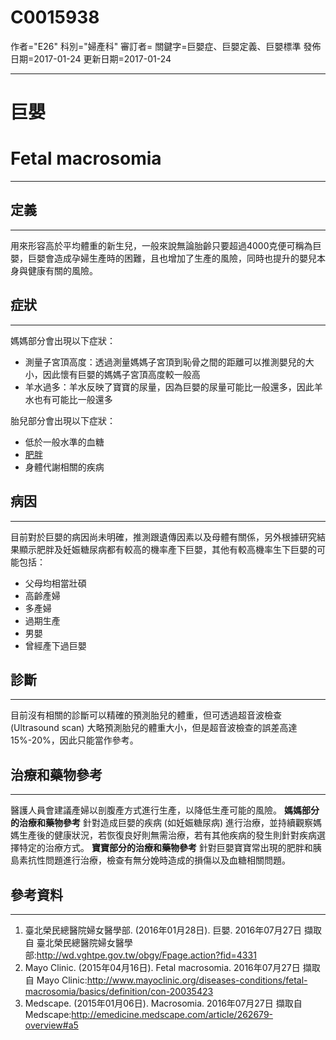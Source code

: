 # C0015938
作者="E26"
科別="婦產科"
審訂者=
關鍵字=巨嬰症、巨嬰定義、巨嬰標準
發佈日期=2017-01-24
更新日期=2017-01-24

----------
# 巨嬰
# Fetal macrosomia
----------
## 定義
----------

用來形容高於平均體重的新生兒，一般來說無論胎齡只要超過4000克便可稱為巨嬰，巨嬰會造成孕婦生產時的困難，且也增加了生產的風險，同時也提升的嬰兒本身與健康有關的風險。

## 症狀
----------

媽媽部分會出現以下症狀：

- 測量子宮頂高度：透過測量媽媽子宮頂到恥骨之間的距離可以推測嬰兒的大小，因此懷有巨嬰的媽媽子宮頂高度較一般高
- 羊水過多：羊水反映了寶寶的尿量，因為巨嬰的尿量可能比一般還多，因此羊水也有可能比一般還多

胎兒部分會出現以下症狀：

- 低於一般水準的血糖
- [肥胖](C0028754)
- 身體代謝相關的疾病
## 病因
----------

目前對於巨嬰的病因尚未明確，推測跟遺傳因素以及母體有關係，另外根據研究結果顯示肥胖及妊娠糖尿病都有較高的機率產下巨嬰，其他有較高機率生下巨嬰的可能包括：

- 父母均相當壯碩
- 高齡產婦
- 多產婦
- 過期生產
- 男嬰
- 曾經產下過巨嬰
## 診斷
----------

目前沒有相關的診斷可以精確的預測胎兒的體重，但可透過超音波檢查 (Ultrasound scan) 大略預測胎兒的體重大小，但是超音波檢查的誤差高達15%-20%，因此只能當作參考。

## 治療和藥物參考
----------

醫護人員會建議產婦以剖腹產方式進行生產，以降低生產可能的風險。
**媽媽部分的治療和藥物參考**
針對造成巨嬰的疾病 (如妊娠糖尿病) 進行治療，並持續觀察媽媽生產後的健康狀況，若恢復良好則無需治療，若有其他疾病的發生則針對疾病選擇特定的治療方式。
**寶寶部分的治療和藥物參考**
針對巨嬰寶寶常出現的肥胖和胰島素抗性問題進行治療，檢查有無分娩時造成的損傷以及血糖相關問題。

## 參考資料
----------
1. 臺北榮民總醫院婦女醫學部. (2016年01月28日). 巨嬰. 2016年07月27日 擷取自 臺北榮民總醫院婦女醫學部:http://wd.vghtpe.gov.tw/obgy/Fpage.action?fid=4331
2. Mayo Clinic. (2015年04月16日). Fetal macrosomia. 2016年07月27日 擷取自 Mayo Clinic:http://www.mayoclinic.org/diseases-conditions/fetal-macrosomia/basics/definition/con-20035423
3. Medscape. (2015年01月06日). Macrosomia. 2016年07月27日 擷取自 Medscape:http://emedicine.medscape.com/article/262679-overview#a5

